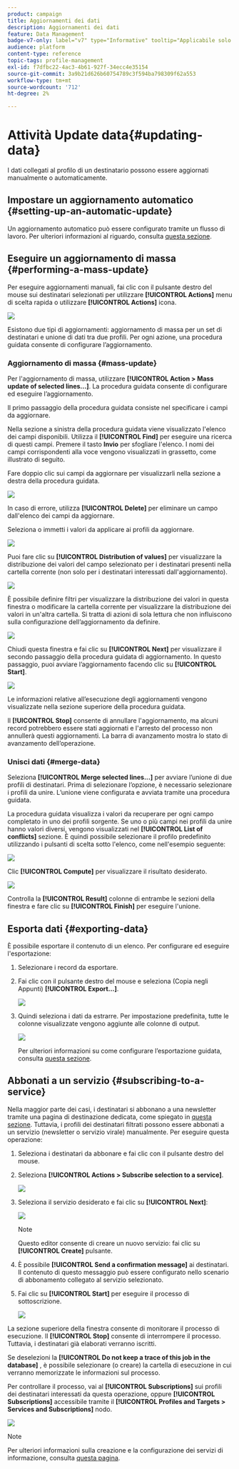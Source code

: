 ```yaml
---
product: campaign
title: Aggiornamenti dei dati
description: Aggiornamenti dei dati
feature: Data Management
badge-v7-only: label="v7" type="Informative" tooltip="Applicabile solo a Campaign Classic v7"
audience: platform
content-type: reference
topic-tags: profile-management
exl-id: f7dfbc22-4ac3-4b61-927f-34ecc4e35154
source-git-commit: 3a9b21d626b60754789c3f594ba798309f62a553
workflow-type: tm+mt
source-wordcount: '712'
ht-degree: 2%

---
```


# Attività Update data{#updating-data}



I dati collegati al profilo di un destinatario possono essere aggiornati manualmente o automaticamente.

## Impostare un aggiornamento automatico {#setting-up-an-automatic-update}

Un aggiornamento automatico può essere configurato tramite un flusso di lavoro. Per ulteriori informazioni al riguardo, consulta [questa sezione](../../workflow/using/update-data.md).

## Eseguire un aggiornamento di massa {#performing-a-mass-update}

Per eseguire aggiornamenti manuali, fai clic con il pulsante destro del mouse sui destinatari selezionati per utilizzare **[!UICONTROL Actions]** menu di scelta rapida o utilizzare **[!UICONTROL Actions]** icona.

![](assets/s_ncs_user_action_icon.png)

Esistono due tipi di aggiornamenti: aggiornamento di massa per un set di destinatari e unione di dati tra due profili. Per ogni azione, una procedura guidata consente di configurare l’aggiornamento.

### Aggiornamento di massa {#mass-update}

Per l&#39;aggiornamento di massa, utilizzare **[!UICONTROL Action > Mass update of selected lines...]**. La procedura guidata consente di configurare ed eseguire l’aggiornamento.

Il primo passaggio della procedura guidata consiste nel specificare i campi da aggiornare.

Nella sezione a sinistra della procedura guidata viene visualizzato l&#39;elenco dei campi disponibili. Utilizza il **[!UICONTROL Find]** per eseguire una ricerca di questi campi. Premere il tasto **Invio** per sfogliare l&#39;elenco. I nomi dei campi corrispondenti alla voce vengono visualizzati in grassetto, come illustrato di seguito.

Fare doppio clic sui campi da aggiornare per visualizzarli nella sezione a destra della procedura guidata.

![](assets/s_ncs_user_update_wizard01_1.png)

In caso di errore, utilizza **[!UICONTROL Delete]** per eliminare un campo dall&#39;elenco dei campi da aggiornare.

Seleziona o immetti i valori da applicare ai profili da aggiornare.

![](assets/s_ncs_user_update_wizard01_12.png)

Puoi fare clic su **[!UICONTROL Distribution of values]** per visualizzare la distribuzione dei valori del campo selezionato per i destinatari presenti nella cartella corrente (non solo per i destinatari interessati dall&#39;aggiornamento).

![](assets/s_ncs_user_update_wizard01_2.png)

È possibile definire filtri per visualizzare la distribuzione dei valori in questa finestra o modificare la cartella corrente per visualizzare la distribuzione dei valori in un&#39;altra cartella. Si tratta di azioni di sola lettura che non influiscono sulla configurazione dell’aggiornamento da definire.

![](assets/s_ncs_user_update_wizard01_3.png)

Chiudi questa finestra e fai clic su **[!UICONTROL Next]** per visualizzare il secondo passaggio della procedura guidata di aggiornamento. In questo passaggio, puoi avviare l’aggiornamento facendo clic su **[!UICONTROL Start]**.

![](assets/s_ncs_user_update_wizard01_4.png)

Le informazioni relative all’esecuzione degli aggiornamenti vengono visualizzate nella sezione superiore della procedura guidata.

Il **[!UICONTROL Stop]** consente di annullare l&#39;aggiornamento, ma alcuni record potrebbero essere stati aggiornati e l&#39;arresto del processo non annullerà questi aggiornamenti. La barra di avanzamento mostra lo stato di avanzamento dell’operazione.

### Unisci dati {#merge-data}

Seleziona **[!UICONTROL Merge selected lines...]** per avviare l’unione di due profili di destinatari. Prima di selezionare l’opzione, è necessario selezionare i profili da unire. L’unione viene configurata e avviata tramite una procedura guidata.

La procedura guidata visualizza i valori da recuperare per ogni campo completato in uno dei profili sorgente. Se uno o più campi nei profili da unire hanno valori diversi, vengono visualizzati nel **[!UICONTROL List of conflicts]** sezione. È quindi possibile selezionare il profilo predefinito utilizzando i pulsanti di scelta sotto l&#39;elenco, come nell&#39;esempio seguente:

![](assets/s_ncs_user_merge_wizard01_1.png)

Clic **[!UICONTROL Compute]** per visualizzare il risultato desiderato.

![](assets/s_ncs_user_merge_wizard01_2.png)

Controlla la **[!UICONTROL Result]** colonne di entrambe le sezioni della finestra e fare clic su **[!UICONTROL Finish]** per eseguire l&#39;unione.

## Esporta dati {#exporting-data}

È possibile esportare il contenuto di un elenco. Per configurare ed eseguire l&#39;esportazione:

1. Selezionare i record da esportare.
1. Fai clic con il pulsante destro del mouse e seleziona (Copia negli Appunti) **[!UICONTROL Export...]**.

   ![](assets/s_ncs_user_export_list.png)

1. Quindi seleziona i dati da estrarre. Per impostazione predefinita, tutte le colonne visualizzate vengono aggiunte alle colonne di output.

   ![](assets/s_ncs_user_export_list_start.png)

   Per ulteriori informazioni su come configurare l’esportazione guidata, consulta [questa sezione](../../platform/using/executing-export-jobs.md).

## Abbonati a un servizio {#subscribing-to-a-service}

Nella maggior parte dei casi, i destinatari si abbonano a una newsletter tramite una pagina di destinazione dedicata, come spiegato in [questa sezione](../../delivery/using/managing-subscriptions.md). Tuttavia, i profili dei destinatari filtrati possono essere abbonati a un servizio (newsletter o servizio virale) manualmente. Per eseguire questa operazione:

1. Seleziona i destinatari da abbonare e fai clic con il pulsante destro del mouse.
1. Seleziona **[!UICONTROL Actions > Subscribe selection to a service]**.

   ![](assets/s_ncs_user_selection_subscribe_service.png)

1. Seleziona il servizio desiderato e fai clic su **[!UICONTROL Next]**:

   ![](assets/s_ncs_user_selection_subscribe_service_2.png)

   >[!NOTE]
   >
   >Questo editor consente di creare un nuovo servizio: fai clic su **[!UICONTROL Create]** pulsante.

1. È possibile **[!UICONTROL Send a confirmation message]** ai destinatari. Il contenuto di questo messaggio può essere configurato nello scenario di abbonamento collegato al servizio selezionato.
1. Fai clic su **[!UICONTROL Start]** per eseguire il processo di sottoscrizione.

   ![](assets/s_ncs_user_selection_subscribe_service_3.png)

La sezione superiore della finestra consente di monitorare il processo di esecuzione. Il **[!UICONTROL Stop]** consente di interrompere il processo. Tuttavia, i destinatari già elaborati verranno iscritti.

Se deselezioni la **[!UICONTROL Do not keep a trace of this job in the database]** , è possibile selezionare (o creare) la cartella di esecuzione in cui verranno memorizzate le informazioni sul processo.

Per controllare il processo, vai al **[!UICONTROL Subscriptions]** sui profili dei destinatari interessati da questa operazione, oppure **[!UICONTROL Subscriptions]** accessibile tramite il **[!UICONTROL Profiles and Targets > Services and Subscriptions]** nodo.

![](assets/s_ncs_user_selection_subscribe_service_4.png)

>[!NOTE]
>
>Per ulteriori informazioni sulla creazione e la configurazione dei servizi di informazione, consulta [questa pagina](../../delivery/using/managing-subscriptions.md).
